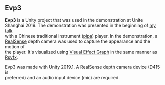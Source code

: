 Evp3                                                                            
----                                                                            
                                                                                
**Evp3** is a Unity project that was used in the demonstration at Unite         
Shanghai 2019. The demonstration was presented in the beginning of [my talk]    
with a Chinese traditional instrument ([pipa]) player. In the demonstration, a  
[RealSense] depth camera was used to capture the appearance and the motion of   
the player. It's visualized using [Visual Effect Graph] in the same manner as   
[Rsvfx].                                                                        
                                                                                
[my talk]: https://github.com/keijiro/unite-asia-2019-deck                      
[pipa]: https://en.wikipedia.org/wiki/Pipa                                      
[RealSense]: https://en.wikipedia.org/wiki/Intel_RealSense                      
[Visual Effect Graph]: https://unity.com/visual-effect-graph                    
[Rsvfx]: https://github.com/keijiro/Rsvfx                                       
                                                                                
Evp3 was made with Unity 2019.1. A RealSense depth camera device (D415 is       
preferred) and an audio input device (mic) are required.
